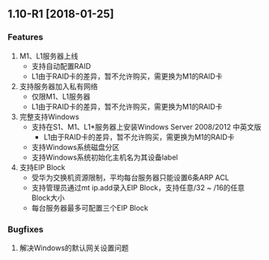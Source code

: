 ## 1.10-R1 \[2018-01-25\]

### Features

1. M1、L1服务器上线
   * 支持自动配置RAID
   * L1由于RAID卡的差异，暂不允许购买，需更换为M1的RAID卡
2. 支持服务器加入私有网络
   * 仅限M1、L1服务器
   * L1由于RAID卡的差异，暂不允许购买，需更换为M1的RAID卡
3. 完整支持Windows
   * 支持在S1、M1、L1\*服务器上安装Windows Server 2008/2012 中英文版
     * L1由于RAID卡的差异，暂不允许购买，需更换为M1的RAID卡
   * 支持Windows系统磁盘分区
   * 支持Windows系统初始化主机名为其设备label
4. 支持EIP Block
   * 受华为交换机资源限制，平均每台服务器只能设置6条ARP ACL
   * 支持管理员通过mt ip.add录入EIP Block，支持任意/32 ~ /16的任意Block大小
   * 每台服务器最多可配置三个EIP Block

### Bugfixes

1. 解决Windows的默认网关设置问题



